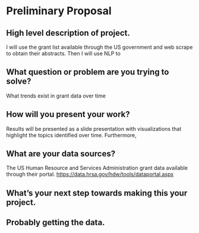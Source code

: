 # Preliminary Proposal

## High level description of project.
I will use the grant list available through the US government and web scrape to obtain their abstracts. Then I will use NLP to 

## What question or problem are you trying to solve?
What trends exist in grant data over time 

## How will you present your work?
Results will be presented as a slide presentation with visualizations that highlight the topics identified over time. Furthermore, 


## What are your data sources?
The US Human Resource and Services Administration grant data available through their portal. https://data.hrsa.gov/hdw/tools/dataportal.aspx

## What’s your next step towards making this your project.


## Probably getting the data.
